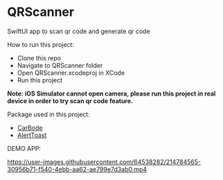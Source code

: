 # QRScanner
SwiftUI app to scan qr code and generate qr code

How to run this project:
- Clone this repo
- Navigate to QRScanner folder
- Open QRScanner.xcodeproj in XCode
- Run this project

**Note: iOS Simulator cannot open camera, please run this project in real device in order to try scan qr code feature.**

Package used in this project:
- [CarBode](https://github.com/heart/CarBode-Barcode-Scanner-For-SwiftUI)
- [AlertToast](https://github.com/elai950/AlertToast#swift-package-manager)

DEMO APP:

https://user-images.githubusercontent.com/64538282/214784565-30956b71-f540-4ebb-aa62-ae799e7d3ab0.mp4

